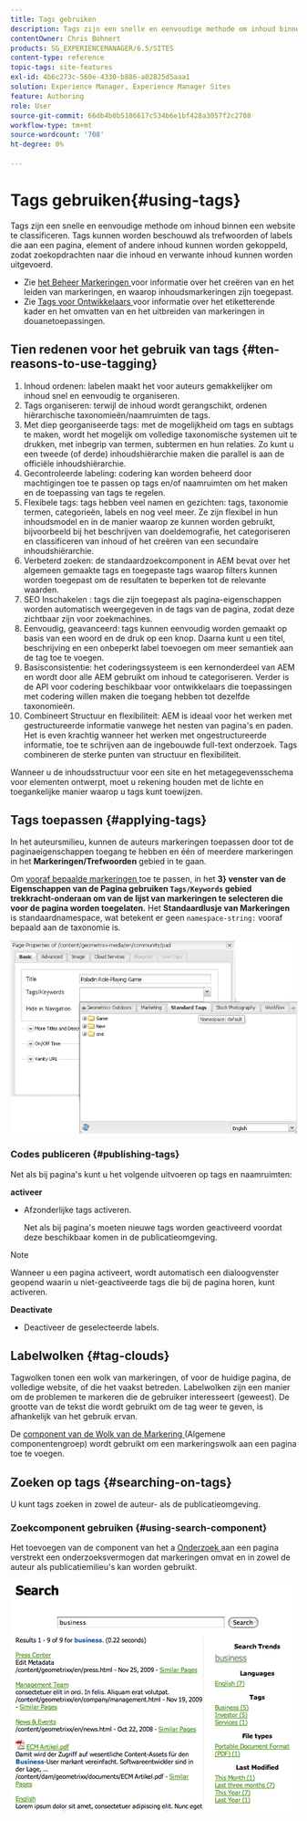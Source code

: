 ```yaml
---
title: Tags gebruiken
description: Tags zijn een snelle en eenvoudige methode om inhoud binnen een website te classificeren. Tags kunnen worden beschouwd als trefwoorden of labels die aan een pagina, element of andere inhoud kunnen worden gekoppeld, zodat zoekopdrachten naar die inhoud en verwante inhoud kunnen worden uitgevoerd.
contentOwner: Chris Bohnert
products: SG_EXPERIENCEMANAGER/6.5/SITES
content-type: reference
topic-tags: site-features
exl-id: 4b6c273c-560e-4330-b886-a02825d5aaa1
solution: Experience Manager, Experience Manager Sites
feature: Authoring
role: User
source-git-commit: 66db4b0b5106617c534b6e1bf428a3057f2c2708
workflow-type: tm+mt
source-wordcount: '708'
ht-degree: 0%

---
```


# Tags gebruiken{#using-tags}

Tags zijn een snelle en eenvoudige methode om inhoud binnen een website te classificeren. Tags kunnen worden beschouwd als trefwoorden of labels die aan een pagina, element of andere inhoud kunnen worden gekoppeld, zodat zoekopdrachten naar die inhoud en verwante inhoud kunnen worden uitgevoerd.

* Zie [ het Beheer Markeringen ](/help/sites-administering/tags.md) voor informatie over het creëren van en het leiden van markeringen, en waarop inhoudsmarkeringen zijn toegepast.
* Zie [ Tags voor Ontwikkelaars ](/help/sites-developing/tags.md) voor informatie over het etiketterende kader en het omvatten van en het uitbreiden van markeringen in douanetoepassingen.

## Tien redenen voor het gebruik van tags {#ten-reasons-to-use-tagging}

1. Inhoud ordenen: labelen maakt het voor auteurs gemakkelijker om inhoud snel en eenvoudig te organiseren.
1. Tags organiseren: terwijl de inhoud wordt gerangschikt, ordenen hiërarchische taxonomieën/naamruimten de tags.
1. Met diep georganiseerde tags: met de mogelijkheid om tags en subtags te maken, wordt het mogelijk om volledige taxonomische systemen uit te drukken, met inbegrip van termen, subtermen en hun relaties. Zo kunt u een tweede (of derde) inhoudshiërarchie maken die parallel is aan de officiële inhoudshiërarchie.
1. Gecontroleerde labeling: codering kan worden beheerd door machtigingen toe te passen op tags en/of naamruimten om het maken en de toepassing van tags te regelen.
1. Flexibele tags: tags hebben veel namen en gezichten: tags, taxonomie termen, categorieën, labels en nog veel meer. Ze zijn flexibel in hun inhoudsmodel en in de manier waarop ze kunnen worden gebruikt, bijvoorbeeld bij het beschrijven van doeldemografie, het categoriseren en classificeren van inhoud of het creëren van een secundaire inhoudshiërarchie.
1. Verbeterd zoeken: de standaardzoekcomponent in AEM bevat over het algemeen gemaakte tags en toegepaste tags waarop filters kunnen worden toegepast om de resultaten te beperken tot de relevante waarden.
1. SEO Inschakelen : tags die zijn toegepast als pagina-eigenschappen worden automatisch weergegeven in de tags van de pagina, zodat deze zichtbaar zijn voor zoekmachines.
1. Eenvoudig, geavanceerd: tags kunnen eenvoudig worden gemaakt op basis van een woord en de druk op een knop. Daarna kunt u een titel, beschrijving en een onbeperkt label toevoegen om meer semantiek aan de tag toe te voegen.
1. Basisconsistentie: het coderingssysteem is een kernonderdeel van AEM en wordt door alle AEM gebruikt om inhoud te categoriseren. Verder is de API voor codering beschikbaar voor ontwikkelaars die toepassingen met codering willen maken die toegang hebben tot dezelfde taxonomieën.
1. Combineert Structuur en flexibiliteit: AEM is ideaal voor het werken met gestructureerde informatie vanwege het nesten van pagina&#39;s en paden. Het is even krachtig wanneer het werken met ongestructureerde informatie, toe te schrijven aan de ingebouwde full-text onderzoek. Tags combineren de sterke punten van structuur en flexibiliteit.

Wanneer u de inhoudsstructuur voor een site en het metagegevensschema voor elementen ontwerpt, moet u rekening houden met de lichte en toegankelijke manier waarop u tags kunt toewijzen.

## Tags toepassen {#applying-tags}

In het auteursmilieu, kunnen de auteurs markeringen toepassen door tot de paginaeigenschappen toegang te hebben en één of meerdere markeringen in het **Markeringen/Trefwoorden** gebied in te gaan.

Om [ vooraf bepaalde markeringen ](/help/sites-administering/tags.md) toe te passen, in het **3&rbrace; venster van de Eigenschappen van de Pagina gebruiken `Tags/Keywords` gebied trekkracht-onderaan om van de lijst van markeringen te selecteren die voor de pagina worden toegelaten.** Het **Standaardlusje van Markeringen** is standaardnamespace, wat betekent er geen `namespace-string:` vooraf bepaald aan de taxonomie is.

![ chlimage_1-2 ](assets/chlimage_1-2a.png)

### Codes publiceren {#publishing-tags}

Net als bij pagina&#39;s kunt u het volgende uitvoeren op tags en naamruimten:

**activeer**

* Afzonderlijke tags activeren.

  Net als bij pagina&#39;s moeten nieuwe tags worden geactiveerd voordat deze beschikbaar komen in de publicatieomgeving.

>[!NOTE]
>
>Wanneer u een pagina activeert, wordt automatisch een dialoogvenster geopend waarin u niet-geactiveerde tags die bij de pagina horen, kunt activeren.

**Deactivate**

* Deactiveer de geselecteerde labels.

## Labelwolken {#tag-clouds}

Tagwolken tonen een wolk van markeringen, of voor de huidige pagina, de volledige website, of die het vaakst betreden. Labelwolken zijn een manier om de problemen te markeren die de gebruiker interesseert (geweest). De grootte van de tekst die wordt gebruikt om de tag weer te geven, is afhankelijk van het gebruik ervan.

De [ component van de Wolk van de Markering ](/help/sites-classic-ui-authoring/classic-page-author-edit-mode.md#tag-cloud) (Algemene componentengroep) wordt gebruikt om een markeringswolk aan een pagina toe te voegen.

## Zoeken op tags {#searching-on-tags}

U kunt tags zoeken in zowel de auteur- als de publicatieomgeving.

### Zoekcomponent gebruiken {#using-search-component}

Het toevoegen van de component van het a [ Onderzoek ](/help/sites-classic-ui-authoring/classic-page-author-edit-mode.md#search) aan een pagina verstrekt een onderzoeksvermogen dat markeringen omvat en in zowel de auteur als publicatiemilieu&#39;s kan worden gebruikt.

![ chlimage_1-3 ](assets/chlimage_1-3a.png)
